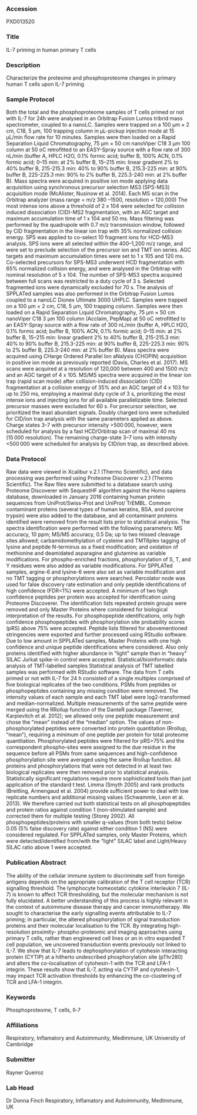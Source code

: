 ### Accession
PXD013520

### Title
IL-7 priming in human primary T cells

### Description
Characterize the proteome and phosphoproteome changes in primary human T cells upon IL-7 priming

### Sample Protocol
Both the total and the phosphoproteome samples of T cells primed or not with IL-7 for 24h were analysed in an Orbitrap Fusion Lumos tribrid mass spectrometer, coupled to a nanoLC. Samples were trapped on a 100 μm × 2 cm, C18, 5 μm, 100 trapping column in μL-pickup injection mode at 15 μL/min flow rate for 10 minutes. Samples were then loaded on a Rapid Separation Liquid Chromatography, 75 μm × 50 cm nanoViper C18 3 μm 100 column at 50 oC retrofitted to an EASY-Spray source with a flow rate of 300 nL/min (buffer A, HPLC H2O, 0.1% formic acid; buffer B, 100% ACN, 0.1% formic acid; 0–15 min: at 2% buffer B, 15–215 min: linear gradient 2% to 40% buffer B, 215-215.3 min: 40% to 90% buffer B, 215.3-225 min: at 90% buffer B, 225-225.3 min: 90% to 2% buffer B, 225.3-240 min: at 2% buffer B). Mass spectra were acquired in positive ion mode applying data acquisition using synchronous precursor selection MS3 (SPS-MS3) acquisition mode (McAlister, Nusinow et al. 2014). Each MS scan in the Orbitrap analyzer (mass range = m/z 380 –1500, resolution = 120,000) The most intense ions above a threshold of 2 x 104 were selected for collision induced dissociation (CID)-MS2 fragmentation, with an AGC target and maximum accumulation time of 1 x 104 and 50 ms. Mass filtering was performed by the quadrupole with 0.7 m/z transmission window, followed by CID fragmentation in the linear ion trap with 35% normalized collision energy. SPS was applied to co-select 10 fragment ions for HCD-MS3 analysis. SPS ions were all selected within the 400–1,200 m/z range, and were set to preclude selection of the precursor ion and TMT ion series. AGC targets and maximum accumulation times were set to 1 x 105 and 120 ms. Co-selected precursors for SPS-MS3 underwent HCD fragmentation with 65% normalized collision energy, and were analysed in the Orbitrap with nominal resolution of 5 x 104. The number of SPS-MS3 spectra acquired between full scans was restricted to a duty cycle of 3 s. Selected fragmented ions were dynamically excluded for 70 s.  The analysis of SPPLATed samples was also performed in the Orbitrap Fusion Lumos coupled to a nanoLC Dionex Ultimate 3000 UHPLC. Samples were trapped on a 100 μm × 2 cm, C18, 5 μm, 100 trapping column. Samples were then loaded on a Rapid Separation Liquid Chromatography, 75 μm × 50 cm nanoViper C18 3 μm 100 column (Acclaim, PepMap) at 50 oC retrofitted to an EASY-Spray source with a flow rate of 300 nL/min (buffer A, HPLC H2O, 0.1% formic acid; buffer B, 100% ACN, 0.1% formic acid; 0–15 min: at 2% buffer B, 15–215 min: linear gradient 2% to 40% buffer B, 215-215.3 min: 40% to 90% buffer B, 215.3-225 min: at 90% buffer B, 225-225.3 min: 90% to 2% buffer B, 225.3-240 min: at 2% buffer B). Mass spectra were acquired using CHarge Ordered Parallel Ion aNalysis (CHOPIN) acquisition in positive ion mode as previously reported (Davis, Charles et al. 2017). MS scans were acquired at a resolution of 120,000 between 400 and 1500 m/z and an AGC target of 4 x 105. MS/MS spectra were acquired in the linear ion trap (rapid scan mode) after collision-induced dissociation (CID) fragmentation at a collision energy of 35% and an AGC target of 4 x 103 for up to 250 ms, employing a maximal duty cycle of 3 s, prioritizing the most intense ions and injecting ions for all available parallelizable time. Selected precursor masses were excluded for 60 s. For precursor selection, we prioritized the least abundant signals. Doubly charged ions were scheduled for CID/ion trap analysis with the same parameters applied as above. Charge states 3–7 with precursor intensity >500 000, however, were scheduled for analysis by a fast HCD/Orbitrap scan of maximal 40 ms (15 000 resolution). The remaining charge-state 3–7 ions with intensity <500 000 were scheduled for analysis by CID/ion trap, as described above.

### Data Protocol
Raw data were viewed in Xcalibur v.2.1 (Thermo Scientific), and data processing was performed using Proteome Discoverer v.2.1 (Thermo Scientific). The Raw files were submitted to a database search using Proteome Discoverer with SequestHF algorithm against the Homo sapiens database, downloaded in January 2016 containing human protein sequences from UniProt/Swiss-Prot and UniProt/ TrEMBL. Common contaminant proteins (several types of human keratins, BSA, and porcine trypsin) were also added to the database, and all contaminant proteins identified were removed from the result lists prior to statistical analysis. The spectra identification were performed with the following parameters: MS accuracy, 10 ppm; MS/MS accuracy, 0.5 Da; up to two missed cleavage sites allowed; carbamidomethylation of cysteine and TMT6plex tagging of lysine and peptide N-terminus as a fixed modification; and oxidation of methionine and deamidated asparagine and glutamine as variable modifications. For phospho-enriched fractions, phosphorylation of S, T, and Y residues were also added as variable modifications. For SPPLATed samples, argine-6 and lysine-6 were also set as variable modification and no TMT tagging or phosphorylations were searched.  Percolator node was used for false discovery rate estimation and only peptide identifications of high confidence (FDR<1%) were accepted. A minimum of two high confidence peptides per protein was accepted for identification using Proteome Discoverer. The identification lists repeated protein groups were removed and only Master Proteins where considered for biological interpretation of the results. For phosphopeptide identifications, only high confidence phosphopeptides with phosphorylation site probability scores (pRS) above 75% were accepted. Peptide lists filtered for abovementioned stringencies were exported and further processed using RStudio software. Due to low amount in SPPLATed samples, Master Proteins with one high confidence and unique peptide identifications where considered. Also only proteins identified with higher abundance in “light” sample than in “heavy” SILAC Jurkat spike-in control were accepted.   Statistical/bioinformatic data analysis of TMT-labelled samples Statistical analysis of TMT labelled samples was performed with RStudio software. The data from T cells primed or not with IL-7 for 24 h consisted of a single multiplex comprised of five biological replicates of the two conditions. PSMs from peptides or phosphopeptides containing any missing condition were removed. The intensity values of each sample and each TMT label were log2-transformed and median-normalized. Multiple measurements of the same peptide were merged using the RRollup function of the DanteR package (Taverner, Karpievitch et al. 2012); we allowed only one peptide measurement and chose the “mean” instead of the “median” option. The values of non-phosphorylated peptides were converted into protein quantitation (Rrollup, “mean”), requiring a minimum of one peptide per protein for total proteome quantitation. Phosphorylated peptides were filtered for pRS>75% and the correspondent phospho-sites were assigned to the due residue in the sequence before all PSMs from same sequences and high-confidence phosphorylation site were averaged using the same Rrollup function. All proteins and phosphorylations that were not detected in at least two biological replicates were then removed prior to statistical analysis.  Statistically significant regulations require more sophisticated tools than just application of the standard t test. Limma (Smyth 2005) and rank products (Breitling, Armengaud et al. 2004) provide sufficient power to deal with low replicate numbers and additional missing values (Schwammle, Leon et al. 2013). We therefore carried out both statistical tests on all phosphopeptides and protein ratios against condition 1 (non-stimulated sample) and corrected them for multiple testing (Storey 2002). All phosphopeptides/proteins with smaller q-values (from both tests) below 0.05 (5% false discovery rate) against either condition 1 (NS) were considered regulated.  For SPPLATed samples, only Master Proteins, which were detected/identified from/with the “light” SILAC label and Light/Heavy SILAC ratio above 1 were accepted.

### Publication Abstract
The ability of the cellular immune system to discriminate self from foreign antigens depends on the appropriate calibration of the T cell receptor (TCR) signalling threshold. The lymphocyte homeostatic cytokine interleukin 7 (IL-7) is known to affect TCR thresholding, but the molecular mechanism is not fully elucidated. A better understanding of this process is highly relevant in the context of autoimmune disease therapy and cancer immunotherapy. We sought to characterise the early signalling events attributable to IL-7 priming; in particular, the altered phosphorylation of signal transduction proteins and their molecular localisation to the TCR. By integrating high-resolution proximity- phospho-proteomic and imaging approaches using primary T cells, rather than engineered cell lines or an in vitro expanded T cell population, we uncovered transduction events previously not linked to IL-7. We show that IL-7 leads to dephosphorylation of cytohesin interacting protein (CYTIP) at a hitherto undescribed phosphorylation site (pThr280) and alters the co-localisation of cytohesin-1 with the TCR and LFA-1 integrin. These results show that IL-7, acting via CYTIP and cytohesin-1, may impact TCR activation thresholds by enhancing the co-clustering of TCR and LFA-1 integrin.

### Keywords
Phosphoproteome, T cells, Il-7

### Affiliations
Respiratory, Inflamatory and Autoimmunity, MedImmune, UK
University of Cambridge

### Submitter
Rayner Queiroz

### Lab Head
Dr Donna Finch
Respiratory, Inflamatory and Autoimmunity, MedImmune, UK


